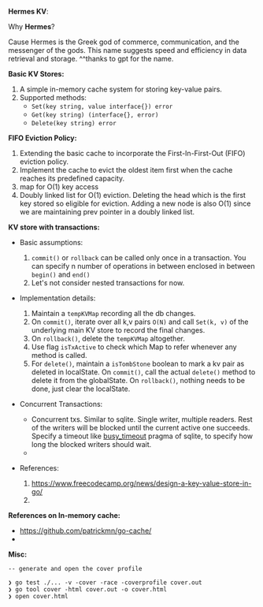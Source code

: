 **Hermes KV**:

Why **Hermes**?

Cause Hermes is the Greek god of commerce, communication, and the messenger of the gods. This name suggests speed and efficiency in data retrieval and storage. ^^thanks to gpt for the name.

**Basic KV Stores:**

1.  A simple in-memory cache system for storing key-value pairs.
2.  Supported methods:
    * `Set(key string, value interface{}) error` 
    * `Get(key string) (interface{}, error)`
    * `Delete(key string) error`

**FIFO Eviction Policy:**

1.  Extending the basic cache to incorporate the First-In-First-Out (FIFO) eviction policy.
2.  Implement the cache to evict the oldest item first when the cache reaches its predefined capacity.
3.  map for O(1) key access
4.  Doubly linked list for O(1) eviction. Deleting the head which is the first key stored so eligible for eviction.
    Adding a new node is also O(1) since we are maintaining prev pointer in a doubly linked list.

**KV store with transactions:**

* Basic assumptions:
  1. `commit()` or `rollback` can be called only once in a transaction. You can specify n number of operations in between enclosed in between `begin()` and `end()`
  2. Let's not consider nested transactions for now.

* Implementation details:
  1. Maintain a `tempKVMap` recording all the db changes. 
  2. On `commit()`, iterate over all k,v pairs `O(N)` and call `Set(k, v)` of the underlying main KV store to record the final changes.
  3. On `rollback()`, delete the `tempKVMap` altogether. 
  4. Use flag `isTxActive` to check which Map to refer whenever any method is called.
  5. For `delete()`, maintain a `isTombStone` boolean to mark a kv pair as deleted in localState. On `commit()`, call the actual `delete()` method to delete it from the globalState. On `rollback()`, nothing needs to be done, just clear the localState.

* Concurrent Transactions:
  * Concurrent txs. Similar to sqlite. Single writer, multiple readers. Rest of the writers will be blocked until the current active one succeeds. Specify a timeout like [busy_timeout](https://sqlite.org/c3ref/busy_timeout.html) pragma of sqlite, to specify how long the blocked writers should wait.
  * 

* References:
  1. https://www.freecodecamp.org/news/design-a-key-value-store-in-go/
  2. 
  
**References on In-memory cache:**
  * https://github.com/patrickmn/go-cache/
  * 

**Misc:**
```
-- generate and open the cover profile

❯ go test ./... -v -cover -race -coverprofile cover.out
❯ go tool cover -html cover.out -o cover.html
❯ open cover.html
```